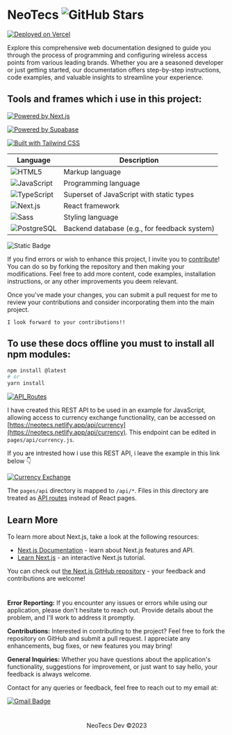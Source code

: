 # NeoTecs ![GitHub Stars](https://img.shields.io/github/stars/solidsnk86/NeoTecs.svg?style=social)

[![Deployed on Vercel](https://img.shields.io/badge/Deployed%20on%20Vercel-Hosted-ff6000.svg?logo=vercel&logoColor=white)](https://neotecs.vercel.app/)

Explore this comprehensive web documentation designed to guide you through the process of programming and configuring wireless access points from various leading brands. Whether you are a seasoned developer or just getting started, our documentation offers step-by-step instructions, code examples, and valuable insights to streamline your experience.

## Tools and frames which i use in this project:

[![Powered by Next.js](https://img.shields.io/badge/Powered_by-Next.js-000000?style=flat&logo=next.js&logoColor=white)](https://nextjs.org/)

[![Powered by Supabase](https://img.shields.io/badge/Powered_by-Supabase-336791?style=flat&logo=supabase&logoColor=white)](https://supabase.io/)

[![Built with Tailwind CSS](https://img.shields.io/badge/Built_with-Tailwind_CSS-38B2AC?style=flat&logo=tailwind-css&logoColor=white)](https://tailwindcss.com/)

| Language                                                                                             | Description                                  |
| ---------------------------------------------------------------------------------------------------- | -------------------------------------------- |
| ![HTML5](https://img.shields.io/badge/HTML5-%23E34F26.svg?logo=html5&logoColor=white)                | Markup language                              |
| ![JavaScript](https://img.shields.io/badge/JavaScript-%23F7DF1E.svg?logo=javascript&logoColor=black) | Programming language                         |
| ![TypeScript](https://img.shields.io/badge/TypeScript-%23007ACC.svg?logo=typescript&logoColor=white) | Superset of JavaScript with static types     |
| ![Next.js](https://img.shields.io/badge/Next.js-%23E34F26.svg?logo=next.js&logoColor=white)          | React framework                              |
| ![Sass](https://img.shields.io/badge/Sass-%23CC6699.svg?logo=sass&logoColor=white)                   | Styling language                             |
| ![PostgreSQL](https://img.shields.io/badge/PostgreSQL-%23336791.svg?logo=postgresql&logoColor=white) | Backend database (e.g., for feedback system) |

![Static Badge](https://img.shields.io/badge/CONTRIBUTIONS-F44336)

If you find errors or wish to enhance this project, I invite you to [contribute](https://github.com/solidsnk86/NeoTecs/blob/master/Contribuiting.md)! You can do so by forking the repository and then making your modifications. Feel free to add more content, code examples, installation instructions, or any other improvements you deem relevant.

Once you've made your changes, you can submit a pull request for me to review your contributions and consider incorporating them into the main project.

`I look forward to your contributions!!`

## To use these docs offline you must to install all npm modules:

```bash
npm install @latest
# or
yarn install
```

[![API_Routes](https://img.shields.io/badge/API-Routes-lime)](https://nextjs.org/docs/api-routes/introduction)

I have created this REST API to be used in an example for JavaScript, allowing access to currency exchange functionality, can be accessed on [https://neotecs.netlify.app/api/currency](https://neotecs.netlify.app/api/currency). This endpoint can be edited in `pages/api/currency.js`.

If you are intrested how i use this REST API, i leave the example in this link below 👇

[![Currency Exchange](https://img.shields.io/badge/Currency-Exchange-gold)](https://neotecs.netlify.app/docs/javascript#convertir-divisas)

The `pages/api` directory is mapped to `/api/*`. Files in this directory are treated as [API routes](https://nextjs.org/docs/api-routes/introduction) instead of React pages.

## Learn More

To learn more about Next.js, take a look at the following resources:

- [Next.js Documentation](https://nextjs.org/docs) - learn about Next.js features and API.
- [Learn Next.js](https://nextjs.org/learn) - an interactive Next.js tutorial.

You can check out [the Next.js GitHub repository](https://github.com/vercel/next.js/) - your feedback and contributions are welcome!

#

<p>
  <strong>Error Reporting:</strong> If you encounter any issues or errors while using our application, please don't hesitate to reach out. Provide details about the problem, and I'll work to address it promptly.
</p>
<p>
  <strong>Contributions:</strong> Interested in contributing to the project? Feel free to fork the repository on GitHub and submit a pull request. I appreciate any enhancements, bug fixes, or new features you may bring!
</p>
<p>
  <strong>General Inquiries:</strong> Whether you have questions about the application's functionality, suggestions for improvement, or just want to say hello, your feedback is always welcome.
</p>

<p>Contact for any queries or feedback, feel free to reach out to my email at:</p>

[![Gmail Badge](https://img.shields.io/badge/-calcagni.gabriel86@gmail.com-d14836?style=flat&logo=Gmail&logoColor=white&link=mailto:mailto:calcagni.gabriel86@gmail.com)](mailto:calcagni.gabriel86@gmail.com)

#

<div align="center">
  <p>NeoTecs Dev ©2023</p>
</div>
